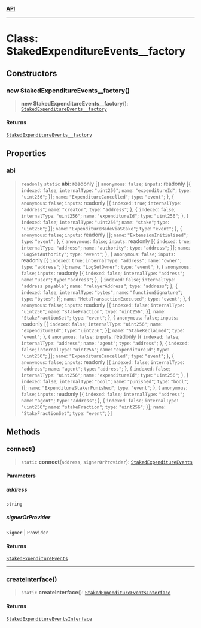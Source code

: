 [**API**](../README.md)

***

# Class: StakedExpenditureEvents\_\_factory

## Constructors

### new StakedExpenditureEvents\_\_factory()

> **new StakedExpenditureEvents\_\_factory**(): [`StakedExpenditureEvents__factory`](StakedExpenditureEvents__factory.md)

#### Returns

[`StakedExpenditureEvents__factory`](StakedExpenditureEvents__factory.md)

## Properties

### abi

> `readonly` `static` **abi**: readonly \[\{ `anonymous`: `false`; `inputs`: readonly \[\{ `indexed`: `false`; `internalType`: `"uint256"`; `name`: `"expenditureId"`; `type`: `"uint256"`; \}\]; `name`: `"ExpenditureCancelled"`; `type`: `"event"`; \}, \{ `anonymous`: `false`; `inputs`: readonly \[\{ `indexed`: `true`; `internalType`: `"address"`; `name`: `"creator"`; `type`: `"address"`; \}, \{ `indexed`: `false`; `internalType`: `"uint256"`; `name`: `"expenditureId"`; `type`: `"uint256"`; \}, \{ `indexed`: `false`; `internalType`: `"uint256"`; `name`: `"stake"`; `type`: `"uint256"`; \}\]; `name`: `"ExpenditureMadeViaStake"`; `type`: `"event"`; \}, \{ `anonymous`: `false`; `inputs`: readonly \[\]; `name`: `"ExtensionInitialised"`; `type`: `"event"`; \}, \{ `anonymous`: `false`; `inputs`: readonly \[\{ `indexed`: `true`; `internalType`: `"address"`; `name`: `"authority"`; `type`: `"address"`; \}\]; `name`: `"LogSetAuthority"`; `type`: `"event"`; \}, \{ `anonymous`: `false`; `inputs`: readonly \[\{ `indexed`: `true`; `internalType`: `"address"`; `name`: `"owner"`; `type`: `"address"`; \}\]; `name`: `"LogSetOwner"`; `type`: `"event"`; \}, \{ `anonymous`: `false`; `inputs`: readonly \[\{ `indexed`: `false`; `internalType`: `"address"`; `name`: `"user"`; `type`: `"address"`; \}, \{ `indexed`: `false`; `internalType`: `"address payable"`; `name`: `"relayerAddress"`; `type`: `"address"`; \}, \{ `indexed`: `false`; `internalType`: `"bytes"`; `name`: `"functionSignature"`; `type`: `"bytes"`; \}\]; `name`: `"MetaTransactionExecuted"`; `type`: `"event"`; \}, \{ `anonymous`: `false`; `inputs`: readonly \[\{ `indexed`: `false`; `internalType`: `"uint256"`; `name`: `"stakeFraction"`; `type`: `"uint256"`; \}\]; `name`: `"StakeFractionSet"`; `type`: `"event"`; \}, \{ `anonymous`: `false`; `inputs`: readonly \[\{ `indexed`: `false`; `internalType`: `"uint256"`; `name`: `"expenditureId"`; `type`: `"uint256"`; \}\]; `name`: `"StakeReclaimed"`; `type`: `"event"`; \}, \{ `anonymous`: `false`; `inputs`: readonly \[\{ `indexed`: `false`; `internalType`: `"address"`; `name`: `"agent"`; `type`: `"address"`; \}, \{ `indexed`: `false`; `internalType`: `"uint256"`; `name`: `"expenditureId"`; `type`: `"uint256"`; \}\]; `name`: `"ExpenditureCancelled"`; `type`: `"event"`; \}, \{ `anonymous`: `false`; `inputs`: readonly \[\{ `indexed`: `false`; `internalType`: `"address"`; `name`: `"agent"`; `type`: `"address"`; \}, \{ `indexed`: `false`; `internalType`: `"uint256"`; `name`: `"expenditureId"`; `type`: `"uint256"`; \}, \{ `indexed`: `false`; `internalType`: `"bool"`; `name`: `"punished"`; `type`: `"bool"`; \}\]; `name`: `"ExpenditureStakerPunished"`; `type`: `"event"`; \}, \{ `anonymous`: `false`; `inputs`: readonly \[\{ `indexed`: `false`; `internalType`: `"address"`; `name`: `"agent"`; `type`: `"address"`; \}, \{ `indexed`: `false`; `internalType`: `"uint256"`; `name`: `"stakeFraction"`; `type`: `"uint256"`; \}\]; `name`: `"StakeFractionSet"`; `type`: `"event"`; \}\]

## Methods

### connect()

> `static` **connect**(`address`, `signerOrProvider`): [`StakedExpenditureEvents`](../namespaces/StakedExpenditureEvents/interfaces/StakedExpenditureEvents.md)

#### Parameters

##### address

`string`

##### signerOrProvider

`Signer` | `Provider`

#### Returns

[`StakedExpenditureEvents`](../namespaces/StakedExpenditureEvents/interfaces/StakedExpenditureEvents.md)

***

### createInterface()

> `static` **createInterface**(): [`StakedExpenditureEventsInterface`](../namespaces/StakedExpenditureEvents/interfaces/StakedExpenditureEventsInterface.md)

#### Returns

[`StakedExpenditureEventsInterface`](../namespaces/StakedExpenditureEvents/interfaces/StakedExpenditureEventsInterface.md)
